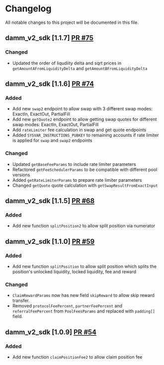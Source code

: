 # Changelog

All notable changes to this project will be documented in this file.

## damm_v2_sdk [1.1.7] [PR #75](https://github.com/MeteoraAg/damm-v2-sdk/pull/75)

### Changed

- Updated the order of liqudiity delta and sqrt prices in `getAmountAFromLiquidityDelta` and `getAmountBFromLiquidityDelta`

## damm_v2_sdk [1.1.6] [PR #74](https://github.com/MeteoraAg/damm-v2-sdk/pull/74)

### Added

- Add new `swap2` endpoint to allow swap with 3 different swap modes: ExactIn, ExactOut, PartialFill
- Add new `getQuote2` endpoint to allow getting swap quotes for different swap modes: ExactIn, ExactOut, PartialFill
- Add `rateLimiter` fee calculation in swap and get quote endpoints
- Added `SYSVAR_INSTRUCTIONS_PUBKEY` to remaining accounts if rate limiter is applied for `swap` and `swap2` endpoints

### Changed

- Updated `getBaseFeeParams` to include rate limiter parameters
- Refactored `getFeeSchedulerParams` to be compatible with different pool versions
- Added `getRateLimiterParams` to prepare rate limiter parameters
- Changed `getQuote` quote calculation with `getSwapResultFromExactInput`

## damm_v2_sdk [1.1.5] [PR #68](https://github.com/MeteoraAg/damm-v2-sdk/pull/68)

### Added

- Add new function `splitPosition2` to allow split position via numerator

## damm_v2_sdk [1.1.0] [PR #59](https://github.com/MeteoraAg/damm-v2-sdk/pull/59)

### Added

- Add new function `splitPosition` to allow split position which splits the position's unlocked liquidity, locked liquidity, fee and reward

### Changed

- `ClaimRewardParams` now has new field `skipReward` to allow skip reward transfer.
- Removed `protocolFeePercent`, `partnerFeePercent` and `referralFeePercent` from `PoolFeesParams` and replaced with `padding[]` field.

## damm_v2_sdk [1.0.9] [PR #54](https://github.com/MeteoraAg/damm-v2-sdk/pull/54)

### Added

- Add new function `claimPositionFee2` to allow claim position fee
